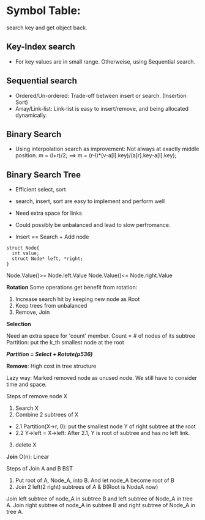 # Symbol Table:
search key and get object back.

## Key-Index search
- For key values are in small range. Otherweise, using Sequential search.

## Sequential search
- Ordered/Un-ordered: Trade-off between insert or search. (Insertion Sort)
- Array/Link-list: Link-list is easy to insert/remove, and being allocated dynamically.

## Binary Search
- Using interpolation search as improvement: Not always at exactly middle position.
m = (l+r)/2;
==>
m = (r-l)*(v-a[l].key)/(a[r].key-a[l].key);

## Binary Search Tree

- Efficient select, sort
- search, insert, sort are easy to implement and perform well
- Need extra space for links
- Could possibly be unbalanced and lead to slow perfromance.

- Insert == Search + Add node
```
struct Node{
  int value;
  struct Node* left, *right;
}
```
Node.Value()>= Node.left.Value
Node.Value()<= Node.right.Value

**Rotation**
Some operations get benefit from rotation:
1. Increase search hit by keeping new node as Root
2. Keep trees from unbalanced
3. Remove, Join

**Selection**

Need an extra space for 'count' member. Count = # of nodes of its subtree
Partition: put the k_th smallest node at the root

***Partition = Select + Rotate(p536)***


**Remove**: High cost in tree structure 

Lazy way: Marked removed node as unused node. We still have to consider time and space.

Steps of remove node X
1. Search X
2. Combine 2 subtrees of X
* 2.1 Partition(X->r, 0): put the smallest node Y of right subtree at the root
* 2.2 Y->left = X->left: After 2.1, Y is root of subtree and has no left link. 
3. delete X

**Join**
O(n): Linear 

Steps of Join A and B BST
1. Put root of A, Node_A, into B. And let node_A become root of B
2. Join 2 left(2 right) subtrees of A & B(Root is NodeA now)

Join left subtree of node_A in subtree B and left subtree of Node_A in tree A.
Join right subtree of node_A in subtree B and right subtree of Node_A in tree A.
